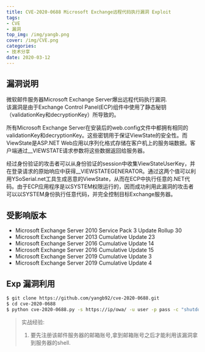 ```yaml
---
title: CVE-2020-0688 Microsoft Exchange远程代码执行漏洞 Exploit
tags: 
- CVE
- 漏洞
top_img: /img/yangb.png
cover: /img/CVE.png
categories:
- 技术分享
date: 2020-03-12
---
```


## 漏洞说明
微软邮件服务器Microsoft Exchange Server爆出远程代码执行漏洞.  
该漏洞是由于Exchange Control Panel(ECP)组件中使用了静态秘钥（validationKey和decryptionKey）所导致的。

所有Microsoft Exchange Server在安装后的web.config文件中都拥有相同的validationKey和decryptionKey。这些密钥用于保证ViewState的安全性。而ViewState是ASP.NET Web应用以序列化格式存储在客户机上的服务端数据。客户端通过__VIEWSTATE请求参数将这些数据返回给服务器。

经过身份验证的攻击者可以从身份验证的session中收集ViewStateUserKey，并在登录请求的原始响应中获得__VIEWSTATEGENERATOR。通过这两个值可以利用YSoSerial.net工具生成恶意的ViewState，从而在ECP中执行任意的.NET代码。由于ECP应用程序是以SYSTEM权限运行的，因而成功利用此漏洞的攻击者可以以SYSTEM身份执行任意代码，并完全控制目标Exchange服务器。

## 受影响版本

* Microsoft Exchange Server 2010 Service Pack 3 Update Rollup 30
* Microsoft Exchange Server 2013 Cumulative Update 23
* Microsoft Exchange Server 2016 Cumulative Update 14
* Microsoft Exchange Server 2016 Cumulative Update 15
* Microsoft Exchange Server 2019 Cumulative Update 3
* Microsoft Exchange Server 2019 Cumulative Update 4


## Exp 漏洞利用
```sh
$ git clone https://github.com/yangb92/cve-2020-0688.git
$ cd cve-2020-0688
$ python cve-2020-0688.py -s https://ip/owa/ -u user -p pass -c "shutdown -s -t 0" # 发送关闭服务器命令
```

> 实战经验: 
>1. 要先注册该邮件服务器的邮箱账号,拿到邮箱账号之后才能利用该漏洞拿到服务器的shell.
